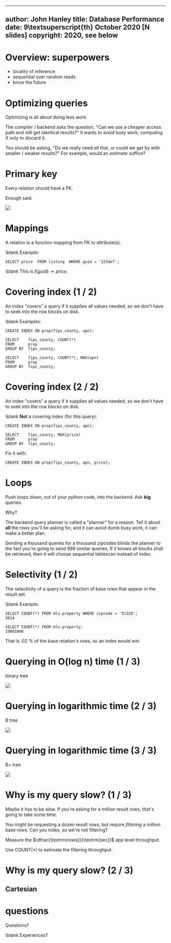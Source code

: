 
---
author: John Hanley
title: Database Performance
date: 9\textsuperscript{th} October 2020 [N slides]
copyright: 2020, see below
---

# Overview: superpowers

- locality of reference
- sequential over random reads
- know the future

# Optimizing queries

Optimizing is all about doing less work.

The compiler / backend asks the question,
"Can we use a cheaper access path
and still get identical results?"
It wants to avoid
busy work,
 computing X only to discard it.

You should be asking,
"Do we really need _all_ that,
or could we get by with smaller / weaker results?"
For example, would an _estimate_ suffice?

# Primary key

Every relation should have a PK.

Enough said.

![](http://tempest.fluidartist.com/wp-content/uploads/2014/10/Receipts.jpeg)

# Mappings

A relation is a function mapping from PK to attribute(s).

\blank
Example:

    SELECT price  FROM listing  WHERE guid = '123def';

\blank
This is $f(guid) \rightarrow price$.

# Covering index (1 / 2)

An index "covers" a query if it supplies all values needed,
so we don't have to seek into the row blocks on disk.

\blank
Examples:

    CREATE INDEX ON prop(fips_county, apn);

    SELECT    fips_county, COUNT(*)
    FROM      prop
    GROUP BY  fips_county;

    SELECT    fips_county, COUNT(*), MAX(apn)
    FROM      prop
    GROUP BY  fips_county;

# Covering index (2 / 2)


An index "covers" a query if it supplies all values needed,
so we don't have to seek into the row blocks on disk.

\blank
**Not** a covering index (for this query):

    CREATE INDEX ON prop(fips_county, apn);

    SELECT    fips_county, MAX(price)
    FROM      prop
    GROUP BY  fips_county;

Fix it with:

    CREATE INDEX ON prop(fips_county, apn, price);

# Loops

Push loops down,
out of your python code,
into the backend.
Ask **big** queries.

Why?

The backend query planner is called a "planner" for a reason.
Tell it about **all** the rows you'll be asking for,
and it can avoid dumb busy work, it can make a better plan.

Sending a thousand queries for a thousand zipcodes
blinds the planner to the fact you're going to send 999 similar queries.
If it knows all blocks shall be retrieved,
then it will choose sequential tablescan instead of index.

# Selectivity (1 / 2)

The selectivity of a query is the fraction
of base rows that appear in the result set.

\blank
Example:

    SELECT COUNT(*) FROM mls.property WHERE zipcode = '91320';
    3614

    SELECT COUNT(*) FROM mls.property;
    19001000

That is .02 % of the base relation's rows, so an index would win.

# Querying in O(log n) time (1 / 3)

binary tree

![](https://upload.wikimedia.org/wikipedia/commons/thumb/d/d9/Complete_binary2.svg/900px-Complete_binary2.svg.png)

# Querying in logarithmic time (2 / 3)

B tree

![](https://upload.wikimedia.org/wikipedia/commons/thumb/6/65/B-tree.svg/600px-B-tree.svg.png)

# Querying in logarithmic time (3 / 3)

B+ tree

![](https://upload.wikimedia.org/wikipedia/commons/thumb/3/37/Bplustree.png/600px-Bplustree.png)

# Why is my query slow? (1 / 3)

Maybe it has to be slow.
If you're asking for a million result rows,
that's going to take some time.

You might be requesting a dozen result rows,
but require _filtering_ a million base rows.
Can you index, so we're not filtering?

Measure the $\dfrac{\textrm{rows}}{\textrm{sec}}$
app level throughput.

Use COUNT(*) to estimate the filtering throughput.

# Why is my query slow? (2 / 3)
## Cartesian 


# questions

Questions?

\blank
Experiences?


<!---
Copyright 2020 John Hanley.

Permission is hereby granted, free of charge, to any person obtaining a
copy of this software and associated documentation files (the "Software"),
to deal in the Software without restriction, including without limitation
the rights to use, copy, modify, merge, publish, distribute, sublicense,
and/or sell copies of the Software, and to permit persons to whom the
Software is furnished to do so, subject to the following conditions:
The above copyright notice and this permission notice shall be included in
all copies or substantial portions of the Software.
The software is provided "AS IS", without warranty of any kind, express or
implied, including but not limited to the warranties of merchantability,
fitness for a particular purpose and noninfringement. In no event shall
the authors or copyright holders be liable for any claim, damages or
other liability, whether in an action of contract, tort or otherwise,
arising from, out of or in connection with the software or the use or
other dealings in the software.
--->
